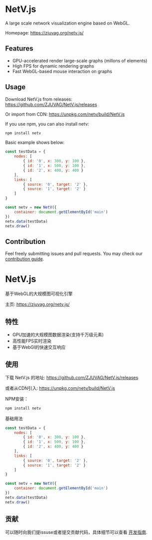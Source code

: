 # NetV.js

A large scale network visualization engine based on WebGL.

Homepage: https://zjuvag.org/netv.js/

## Features

* GPU-accelerated render large-scale graphs (millons of elements)
* High FPS for dynamic rendering graphs
* Fast WebGL-based mouse interaction on graphs

## Usage

Download NetV.js from releases: https://github.com/ZJUVAG/NetV.js/releases

Or import from CDN: https://unpkg.com/netv/build/NetV.js 

If you use npm, you can also install netv:

```bash
npm install netv
```

Basic example shows below:

```js
const testData = {
    nodes: [
        { id: '0', x: 300, y: 100 },
        { id: '1', x: 500, y: 100 },
        { id: '2', x: 400, y: 400 }
    ],
    links: [
        { source: '0', target: '2' },
        { source: '1', target: '2' }
    ]
}

const netv = new NetV({
    container: document.getElementById('main')
})
netv.data(testData)
netv.draw()

```

## Contribution

Feel freely submitting issues and pull requests. You may check our [contribution guide](https://github.com/ZJUVAG/NetV.js/blob/dev/docs/development-guide.md).


# NetV.js

基于WebGL的大规模图可视化引擎

主页: https://zjuvag.org/netv.js/

## 特性

* GPU加速的大规模图数据渲染(支持千万级元素)
* 高性能FPS实时渲染
* 基于WebGl的快速交互响应

## 使用

下载 NetV.js 的地址: https://github.com/ZJUVAG/NetV.js/releases

或者从CDN引入: https://unpkg.com/netv/build/NetV.js 

NPM安装：

```bash
npm install netv
```

基础用法

```js
const testData = {
    nodes: [
        { id: '0', x: 300, y: 100 },
        { id: '1', x: 500, y: 100 },
        { id: '2', x: 400, y: 400 }
    ],
    links: [
        { source: '0', target: '2' },
        { source: '1', target: '2' }
    ]
}

const netv = new NetV({
    container: document.getElementById('main')
})
netv.data(testData)
netv.draw()

```


## 贡献

可以随时向我们提issuse或者提交贡献代码，具体细节可以查看 [开发指南](https://github.com/ZJUVAG/NetV.js/blob/dev/docs/development-guide-chinese.md).

